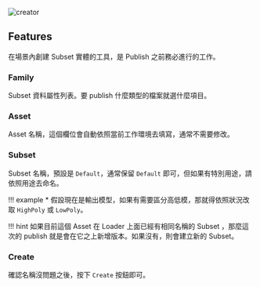 
![creator]()

## Features

在場景內創建 Subset 實體的工具，是 Publish 之前務必進行的工作。

### Family

Subset 資料屬性列表。要 publish 什麼類型的檔案就選什麼項目。

### Asset

Asset 名稱，這個欄位會自動依照當前工作環境去填寫，通常不需要修改。

### Subset

Subset 名稱，預設是 `Default`，通常保留 `Default` 即可，但如果有特別用途，請依照用途去命名。

!!! example
    * 假設現在是輸出模型，如果有需要區分高低模，那就得依照狀況改取 `HighPoly` 或 `LowPoly`。

!!! hint
    如果目前這個 Asset 在 Loader 上面已經有相同名稱的 Subset ，那麼這次的 publish 就是會在它之上新增版本。如果沒有，則會建立新的 Subset。

### Create

確認名稱沒問題之後，按下 `Create` 按鈕即可。
